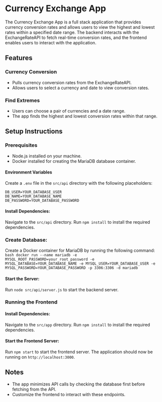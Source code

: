 # Currency Exchange App

The Currency Exchange App is a full stack application that provides currency conversion rates and allows users to view the highest and lowest rates within a specified date range. The backend interacts with the ExchangeRateAPI to fetch real-time conversion rates, and the frontend enables users to interact with the application.

## Features

### Currency Conversion
- Pulls currency conversion rates from the ExchangeRateAPI.
- Allows users to select a currency and date to view conversion rates.

### Find Extremes
- Users can choose a pair of currencies and a date range.
- The app finds the highest and lowest conversion rates within that range.

## Setup Instructions

### Prerequisites
- Node.js installed on your machine.
- Docker installed for creating the MariaDB database container.

#### Environment Variables
Create a `.env` file in the `src/api` directory with the following placeholders:
```ER_API_KEY=YOUR_EXCHANGE_RATE_API_KEY
DB_USER=YOUR_DATABASE_USER
DB_NAME=YOUR_DATABASE_NAME
DB_PASSWORD=YOUR_DATABASE_PASSWORD
```

#### Install Dependencies:
Navigate to the `src/api` directory. Run `npm install` to install the required dependencies.

### Create Database:
Create a Docker container for MariaDB by running the following command:
    ```bash
    docker run --name mariadb -e MYSQL_ROOT_PASSWORD=your_root_password -e MYSQL_DATABASE=YOUR_DATABASE_NAME -e MYSQL_USER=YOUR_DATABASE_USER -e MYSQL_PASSWORD=YOUR_DATABASE_PASSWORD -p 3306:3306 -d mariadb
    ```

#### Start the Server:
Run `node src/api/server.js` to start the backend server.

### Running the Frontend

#### Install Dependencies:
Navigate to the `src/app` directory. Run `npm install` to install the required dependencies.

#### Start the Frontend Server:
Run `npm start` to start the frontend server. The application should now be running on `http://localhost:3000`.

## Notes
- The app minimizes API calls by checking the database first before fetching from the API.
- Customize the frontend to interact with these endpoints.
